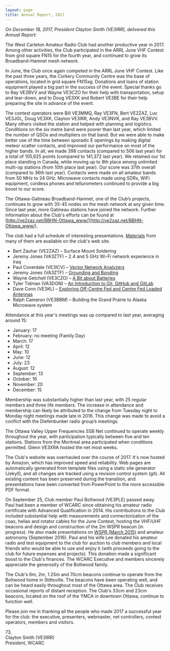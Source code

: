 ```yaml
---
layout: page
title: Annual Report, 2017
---
```


*On December 18, 2017, President Clayton Smith (VE3IRR), delivered this Annual Report:*

The West Carleton Amateur Radio Club had another productive year in 2017.  Among other activities, the Club participated in the ARRL June VHF Contest from grid square FN15 for the fourth year, and continued to grow its Broadband-Hamnet mesh network.

In June, the Club once again competed in the ARRL June VHF Contest.  Like the past three years, the Corkery Community Centre was the base of operations, located in grid square FN15xg.  Donations and loans of station equipment played a big part in the success of the event.  Special thanks go to Ray VE3BVV and Wayne VE3CZO for their help with transportation, setup and tear-down, and to Doug VE3XK and Robert VE3BE for their help preparing the site in advance of the event.

The contest operators were Bill VE3MMQ, Ray VE3FN, Bert VE2ZAZ, Luc VE3JGL, Doug VE3XK, Clayton VE3IRR, Andy VE3NVK, and Ray VE3BVV.  Many others visited the station and helped with planning and logistics. Conditions on the six metre band were poorer than last year, which limited the number of QSOs and multipliers on that band. But we were able to make better use of the time between sporadic E openings by making digital meteor scatter contacts, and improved our performance on most of the higher bands.  In all, we made 398 contacts (compared to 506 last year) for a total of 105,625 points (compared to 141,372 last year).  We retained our 1st place standing in Canada, while moving up to 8th place among unlimited multi-op stations (from 10th place last year).  Our score was 37th overall (compared to 36th last year).  Contacts were made on all amateur bands from 50 MHz to 24 GHz.  Microwave contacts made using SDRs, WiFi equipment, cordless phones and tellurometers continued to provide a big boost to our score.

The Ottawa-Gatineau Broadband-Hamnet, one of the Club’s projects, continues to grow with 35-45 nodes on the mesh network at any given time.  Since last year, more Gatineau stations have joined the network.  Further information about the Club's efforts can be found at [http://ve2zaz.net/BBHN-Ottawa_www/](http://ve2zaz.net/BBHN-Ottawa_www/).

The club had a full schedule of interesting presentations.  [Materials](../presentations.html) from many of them are available on the club's web site.

* Bert Zauhar (VE2ZAZ) – Surface Mount Soldering
* Jeremy Jones (VA3ZTF) – 2.4 and 5 GHz Wi-Fi network experience in Iraq
* Paul Coverdale (VE3ICV) – [Vector Network Analyzers](../presentations/ve3icv_vector_network_analyzers.pdf)
* Jeremy Jones (VA3ZTF) – [Grounding and Bonding](../presentations/grounding-and-bonding-by-va3ztf-20170717.pdf)
* Wayne Getchell (VE3CZO) – [A Bit about Batteries](../presentations/a_bit_about_batteries_ve3czo.pdf)
* Tyler Tidman (VA3DGN) – [An Introduction to Git, GitHub and GitLab](https://tylert.github.io/git-slides/git.svg#1_0)
* Dave Conn (VE3KL) – [Exploring Off-Centre Fed and Centre Fed Loaded Antennas](../presentations/ve3kl_off_centre_fed_antennas.pdf)
* Ralph Cameron (VE3BBM) – Building the Grand Prairie to Alaska Microwave system

Attendance at this year's meetings was up compared to last year, averaging around 15:

* January: 17
* February: no meeting (Family Day)
* March: 17
* April: 12
* May: 10
* June: 12
* July: 23
* August: 12
* September: 13
* October: 16
* November: 20
* December: 15

Membership was substantially higher than last year, with 25 regular members and three life members.  The increase in attendance and membership can likely be attributed to the change from Tuesday night to Monday night meetings made late in 2016.  This change was made to avoid a conflict with the Diefenbunker radio group’s meetings.  

The Ottawa Valley Upper Frequencies SSB Net continued to operate weekly throughout the year, with participation typically between five and ten stations.  Stations from the Montreal area participated when conditions permitted.  Glenn VE3XRA hosted the net most weeks.

The Club's website was overhauled over the course of 2017.  It's now hosted by Amazon, which has improved speed and reliability.  Web pages are automatically generated from template files using a static site generator (Jekyll), and all changes are tracked using a revision control system (git).  All existing content has been preserved during the transition, and presentations have been converted from PowerPoint to the more accessible PDF format.

On September 25, Club member Paul Boltwood (VE3PLE) passed away.  Paul had been a member of WCARC since obtaining his amateur radio certificate with Advanced Qualification in 2014.  His contributions to the Club included substantial help with measurements and connectorization of the coax, heliax and rotator cables for the June Contest, hosting the VHF/UHF beacons and design and construction of the 2m WSPR beacon (in progress). He also made presentations on [WSPR (March 2015)](../presentations/20150303_wspr_by_ve3ple.pdf) and amateur astronomy (September 2016).  Paul and his wife Lee donated his amateur radio and test equipment to the club for auction to club members and local friends who would be able to use and enjoy it (with proceeds going to the club for future expenses and projects).  This donation made a significant boost to the Club's finances.  The WCARC Executive and members sincerely appreciate the generosity of the Boltwood family.

The Club's 6m, 2m, 1.25m and 70cm beacons continue to operate from the Boltwood home in Stittsville.  The beacons have been operating well, and can be heard easily throughout most of the Ottawa area.  The Club receives occasional reports of distant reception.  The Club's 33cm and 23cm beacons, located on the roof of the YMCA in downtown Ottawa, continue to function well.

Please join me in thanking all the people who made 2017 a successful year for the club: the executive, presenters, webmaster, net controllers, contest operators, members and visitors.

73,  
Clayton Smith (VE3IRR)  
President, WCARC
